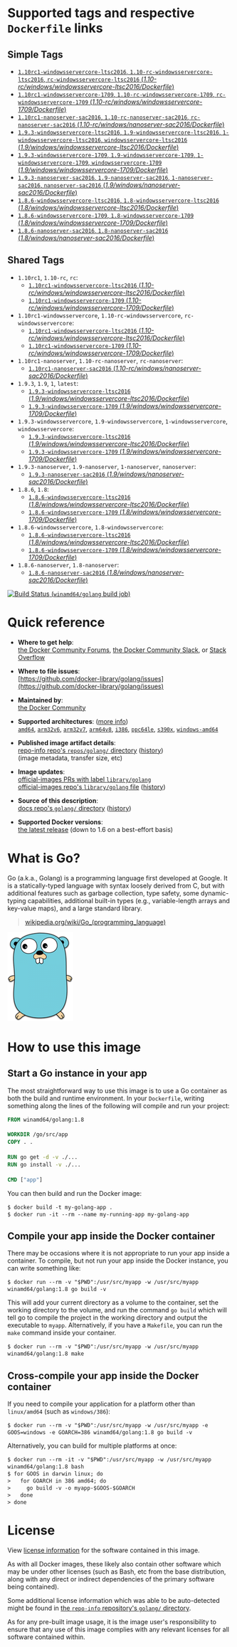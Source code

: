 <!--

********************************************************************************

WARNING:

    DO NOT EDIT "golang/README.md"

    IT IS AUTO-GENERATED

    (from the other files in "golang/" combined with a set of templates)

********************************************************************************

-->

# Supported tags and respective `Dockerfile` links

## Simple Tags


-	[`1.10rc1-windowsservercore-ltsc2016`, `1.10-rc-windowsservercore-ltsc2016`, `rc-windowsservercore-ltsc2016` (*1.10-rc/windows/windowsservercore-ltsc2016/Dockerfile*)](https://github.com/docker-library/golang/blob/ddb3ecbe839dfc9d6a3e321fec5ba41284201cec/1.10-rc/windows/windowsservercore-ltsc2016/Dockerfile)
-	[`1.10rc1-windowsservercore-1709`, `1.10-rc-windowsservercore-1709`, `rc-windowsservercore-1709` (*1.10-rc/windows/windowsservercore-1709/Dockerfile*)](https://github.com/docker-library/golang/blob/ddb3ecbe839dfc9d6a3e321fec5ba41284201cec/1.10-rc/windows/windowsservercore-1709/Dockerfile)
-	[`1.10rc1-nanoserver-sac2016`, `1.10-rc-nanoserver-sac2016`, `rc-nanoserver-sac2016` (*1.10-rc/windows/nanoserver-sac2016/Dockerfile*)](https://github.com/docker-library/golang/blob/ddb3ecbe839dfc9d6a3e321fec5ba41284201cec/1.10-rc/windows/nanoserver-sac2016/Dockerfile)
-	[`1.9.3-windowsservercore-ltsc2016`, `1.9-windowsservercore-ltsc2016`, `1-windowsservercore-ltsc2016`, `windowsservercore-ltsc2016` (*1.9/windows/windowsservercore-ltsc2016/Dockerfile*)](https://github.com/docker-library/golang/blob/2f2f3b620d61f533484f24a568c2ca46e4fda91c/1.9/windows/windowsservercore-ltsc2016/Dockerfile)
-	[`1.9.3-windowsservercore-1709`, `1.9-windowsservercore-1709`, `1-windowsservercore-1709`, `windowsservercore-1709` (*1.9/windows/windowsservercore-1709/Dockerfile*)](https://github.com/docker-library/golang/blob/2f2f3b620d61f533484f24a568c2ca46e4fda91c/1.9/windows/windowsservercore-1709/Dockerfile)
-	[`1.9.3-nanoserver-sac2016`, `1.9-nanoserver-sac2016`, `1-nanoserver-sac2016`, `nanoserver-sac2016` (*1.9/windows/nanoserver-sac2016/Dockerfile*)](https://github.com/docker-library/golang/blob/2f2f3b620d61f533484f24a568c2ca46e4fda91c/1.9/windows/nanoserver-sac2016/Dockerfile)
-	[`1.8.6-windowsservercore-ltsc2016`, `1.8-windowsservercore-ltsc2016` (*1.8/windows/windowsservercore-ltsc2016/Dockerfile*)](https://github.com/docker-library/golang/blob/ad742b941dc3e8aa0a5763c8f0c1d7102d7ac76e/1.8/windows/windowsservercore-ltsc2016/Dockerfile)
-	[`1.8.6-windowsservercore-1709`, `1.8-windowsservercore-1709` (*1.8/windows/windowsservercore-1709/Dockerfile*)](https://github.com/docker-library/golang/blob/ad742b941dc3e8aa0a5763c8f0c1d7102d7ac76e/1.8/windows/windowsservercore-1709/Dockerfile)
-	[`1.8.6-nanoserver-sac2016`, `1.8-nanoserver-sac2016` (*1.8/windows/nanoserver-sac2016/Dockerfile*)](https://github.com/docker-library/golang/blob/ad742b941dc3e8aa0a5763c8f0c1d7102d7ac76e/1.8/windows/nanoserver-sac2016/Dockerfile)

## Shared Tags

-	`1.10rc1`, `1.10-rc`, `rc`:
	-	[`1.10rc1-windowsservercore-ltsc2016` (*1.10-rc/windows/windowsservercore-ltsc2016/Dockerfile*)](https://github.com/docker-library/golang/blob/ddb3ecbe839dfc9d6a3e321fec5ba41284201cec/1.10-rc/windows/windowsservercore-ltsc2016/Dockerfile)
	-	[`1.10rc1-windowsservercore-1709` (*1.10-rc/windows/windowsservercore-1709/Dockerfile*)](https://github.com/docker-library/golang/blob/ddb3ecbe839dfc9d6a3e321fec5ba41284201cec/1.10-rc/windows/windowsservercore-1709/Dockerfile)
-	`1.10rc1-windowsservercore`, `1.10-rc-windowsservercore`, `rc-windowsservercore`:
	-	[`1.10rc1-windowsservercore-ltsc2016` (*1.10-rc/windows/windowsservercore-ltsc2016/Dockerfile*)](https://github.com/docker-library/golang/blob/ddb3ecbe839dfc9d6a3e321fec5ba41284201cec/1.10-rc/windows/windowsservercore-ltsc2016/Dockerfile)
	-	[`1.10rc1-windowsservercore-1709` (*1.10-rc/windows/windowsservercore-1709/Dockerfile*)](https://github.com/docker-library/golang/blob/ddb3ecbe839dfc9d6a3e321fec5ba41284201cec/1.10-rc/windows/windowsservercore-1709/Dockerfile)
-	`1.10rc1-nanoserver`, `1.10-rc-nanoserver`, `rc-nanoserver`:
	-	[`1.10rc1-nanoserver-sac2016` (*1.10-rc/windows/nanoserver-sac2016/Dockerfile*)](https://github.com/docker-library/golang/blob/ddb3ecbe839dfc9d6a3e321fec5ba41284201cec/1.10-rc/windows/nanoserver-sac2016/Dockerfile)
-	`1.9.3`, `1.9`, `1`, `latest`:
	-	[`1.9.3-windowsservercore-ltsc2016` (*1.9/windows/windowsservercore-ltsc2016/Dockerfile*)](https://github.com/docker-library/golang/blob/2f2f3b620d61f533484f24a568c2ca46e4fda91c/1.9/windows/windowsservercore-ltsc2016/Dockerfile)
	-	[`1.9.3-windowsservercore-1709` (*1.9/windows/windowsservercore-1709/Dockerfile*)](https://github.com/docker-library/golang/blob/2f2f3b620d61f533484f24a568c2ca46e4fda91c/1.9/windows/windowsservercore-1709/Dockerfile)
-	`1.9.3-windowsservercore`, `1.9-windowsservercore`, `1-windowsservercore`, `windowsservercore`:
	-	[`1.9.3-windowsservercore-ltsc2016` (*1.9/windows/windowsservercore-ltsc2016/Dockerfile*)](https://github.com/docker-library/golang/blob/2f2f3b620d61f533484f24a568c2ca46e4fda91c/1.9/windows/windowsservercore-ltsc2016/Dockerfile)
	-	[`1.9.3-windowsservercore-1709` (*1.9/windows/windowsservercore-1709/Dockerfile*)](https://github.com/docker-library/golang/blob/2f2f3b620d61f533484f24a568c2ca46e4fda91c/1.9/windows/windowsservercore-1709/Dockerfile)
-	`1.9.3-nanoserver`, `1.9-nanoserver`, `1-nanoserver`, `nanoserver`:
	-	[`1.9.3-nanoserver-sac2016` (*1.9/windows/nanoserver-sac2016/Dockerfile*)](https://github.com/docker-library/golang/blob/2f2f3b620d61f533484f24a568c2ca46e4fda91c/1.9/windows/nanoserver-sac2016/Dockerfile)
-	`1.8.6`, `1.8`:
	-	[`1.8.6-windowsservercore-ltsc2016` (*1.8/windows/windowsservercore-ltsc2016/Dockerfile*)](https://github.com/docker-library/golang/blob/ad742b941dc3e8aa0a5763c8f0c1d7102d7ac76e/1.8/windows/windowsservercore-ltsc2016/Dockerfile)
	-	[`1.8.6-windowsservercore-1709` (*1.8/windows/windowsservercore-1709/Dockerfile*)](https://github.com/docker-library/golang/blob/ad742b941dc3e8aa0a5763c8f0c1d7102d7ac76e/1.8/windows/windowsservercore-1709/Dockerfile)
-	`1.8.6-windowsservercore`, `1.8-windowsservercore`:
	-	[`1.8.6-windowsservercore-ltsc2016` (*1.8/windows/windowsservercore-ltsc2016/Dockerfile*)](https://github.com/docker-library/golang/blob/ad742b941dc3e8aa0a5763c8f0c1d7102d7ac76e/1.8/windows/windowsservercore-ltsc2016/Dockerfile)
	-	[`1.8.6-windowsservercore-1709` (*1.8/windows/windowsservercore-1709/Dockerfile*)](https://github.com/docker-library/golang/blob/ad742b941dc3e8aa0a5763c8f0c1d7102d7ac76e/1.8/windows/windowsservercore-1709/Dockerfile)
-	`1.8.6-nanoserver`, `1.8-nanoserver`:
	-	[`1.8.6-nanoserver-sac2016` (*1.8/windows/nanoserver-sac2016/Dockerfile*)](https://github.com/docker-library/golang/blob/ad742b941dc3e8aa0a5763c8f0c1d7102d7ac76e/1.8/windows/nanoserver-sac2016/Dockerfile)

[![Build Status](https://doi-janky.infosiftr.net/job/multiarch/job/windows-amd64/job/golang/badge/icon) (`winamd64/golang` build job)](https://doi-janky.infosiftr.net/job/multiarch/job/windows-amd64/job/golang/)

# Quick reference

-	**Where to get help**:  
	[the Docker Community Forums](https://forums.docker.com/), [the Docker Community Slack](https://blog.docker.com/2016/11/introducing-docker-community-directory-docker-community-slack/), or [Stack Overflow](https://stackoverflow.com/search?tab=newest&q=docker)

-	**Where to file issues**:  
	[https://github.com/docker-library/golang/issues](https://github.com/docker-library/golang/issues)

-	**Maintained by**:  
	[the Docker Community](https://github.com/docker-library/golang)

-	**Supported architectures**: ([more info](https://github.com/docker-library/official-images#architectures-other-than-amd64))  
	[`amd64`](https://hub.docker.com/r/amd64/golang/), [`arm32v6`](https://hub.docker.com/r/arm32v6/golang/), [`arm32v7`](https://hub.docker.com/r/arm32v7/golang/), [`arm64v8`](https://hub.docker.com/r/arm64v8/golang/), [`i386`](https://hub.docker.com/r/i386/golang/), [`ppc64le`](https://hub.docker.com/r/ppc64le/golang/), [`s390x`](https://hub.docker.com/r/s390x/golang/), [`windows-amd64`](https://hub.docker.com/r/winamd64/golang/)

-	**Published image artifact details**:  
	[repo-info repo's `repos/golang/` directory](https://github.com/docker-library/repo-info/blob/master/repos/golang) ([history](https://github.com/docker-library/repo-info/commits/master/repos/golang))  
	(image metadata, transfer size, etc)

-	**Image updates**:  
	[official-images PRs with label `library/golang`](https://github.com/docker-library/official-images/pulls?q=label%3Alibrary%2Fgolang)  
	[official-images repo's `library/golang` file](https://github.com/docker-library/official-images/blob/master/library/golang) ([history](https://github.com/docker-library/official-images/commits/master/library/golang))

-	**Source of this description**:  
	[docs repo's `golang/` directory](https://github.com/docker-library/docs/tree/master/golang) ([history](https://github.com/docker-library/docs/commits/master/golang))

-	**Supported Docker versions**:  
	[the latest release](https://github.com/docker/docker-ce/releases/latest) (down to 1.6 on a best-effort basis)

# What is Go?

Go (a.k.a., Golang) is a programming language first developed at Google. It is a statically-typed language with syntax loosely derived from C, but with additional features such as garbage collection, type safety, some dynamic-typing capabilities, additional built-in types (e.g., variable-length arrays and key-value maps), and a large standard library.

> [wikipedia.org/wiki/Go_(programming_language)](http://en.wikipedia.org/wiki/Go_%28programming_language%29)

![logo](https://raw.githubusercontent.com/docker-library/docs/01c12653951b2fe592c1f93a13b4e289ada0e3a1/golang/logo.png)

# How to use this image

## Start a Go instance in your app

The most straightforward way to use this image is to use a Go container as both the build and runtime environment. In your `Dockerfile`, writing something along the lines of the following will compile and run your project:

```dockerfile
FROM winamd64/golang:1.8

WORKDIR /go/src/app
COPY . .

RUN go get -d -v ./...
RUN go install -v ./...

CMD ["app"]
```

You can then build and run the Docker image:

```console
$ docker build -t my-golang-app .
$ docker run -it --rm --name my-running-app my-golang-app
```

## Compile your app inside the Docker container

There may be occasions where it is not appropriate to run your app inside a container. To compile, but not run your app inside the Docker instance, you can write something like:

```console
$ docker run --rm -v "$PWD":/usr/src/myapp -w /usr/src/myapp winamd64/golang:1.8 go build -v
```

This will add your current directory as a volume to the container, set the working directory to the volume, and run the command `go build` which will tell go to compile the project in the working directory and output the executable to `myapp`. Alternatively, if you have a `Makefile`, you can run the `make` command inside your container.

```console
$ docker run --rm -v "$PWD":/usr/src/myapp -w /usr/src/myapp winamd64/golang:1.8 make
```

## Cross-compile your app inside the Docker container

If you need to compile your application for a platform other than `linux/amd64` (such as `windows/386`):

```console
$ docker run --rm -v "$PWD":/usr/src/myapp -w /usr/src/myapp -e GOOS=windows -e GOARCH=386 winamd64/golang:1.8 go build -v
```

Alternatively, you can build for multiple platforms at once:

```console
$ docker run --rm -it -v "$PWD":/usr/src/myapp -w /usr/src/myapp winamd64/golang:1.8 bash
$ for GOOS in darwin linux; do
>   for GOARCH in 386 amd64; do
>     go build -v -o myapp-$GOOS-$GOARCH
>   done
> done
```

# License

View [license information](http://golang.org/LICENSE) for the software contained in this image.

As with all Docker images, these likely also contain other software which may be under other licenses (such as Bash, etc from the base distribution, along with any direct or indirect dependencies of the primary software being contained).

Some additional license information which was able to be auto-detected might be found in [the `repo-info` repository's `golang/` directory](https://github.com/docker-library/repo-info/tree/master/repos/golang).

As for any pre-built image usage, it is the image user's responsibility to ensure that any use of this image complies with any relevant licenses for all software contained within.
